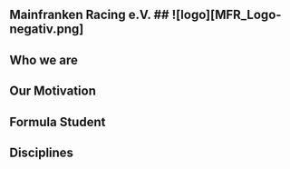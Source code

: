 ## Mainfranken Racing e.V. ## ![logo][MFR_Logo-negativ.png]

## Who we are


## Our Motivation



## Formula Student




## Disciplines

